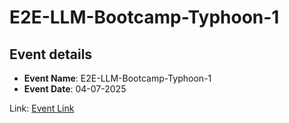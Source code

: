 # E2E-LLM-Bootcamp-Typhoon-1

## Event details

- **Event Name**: E2E-LLM-Bootcamp-Typhoon-1
- **Event Date**: 04-07-2025

Link: [Event Link](https://lu.ma/i2nst25l)